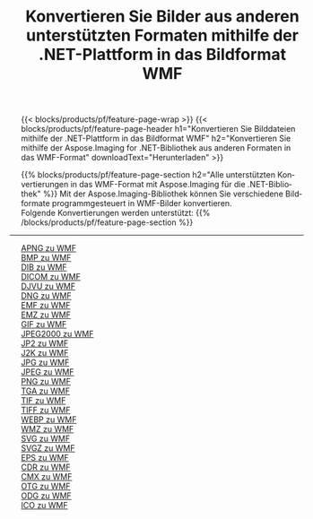 ﻿---
title: Konvertieren Sie Bilder aus anderen unterstützten Formaten mithilfe der .NET-Plattform in das Bildformat WMF 
weight: 3920
url: /de/net/conversion/to/wmf 
lang: de
langdirlevel: 2
locales: zh-hans,ja,it,ru,de,es,fr,nl,id,lt,pl,pt,vi,tr,ko,zh-hant,ar,hi,th,sv,cs,uk,he
description: Mit Aspose.Imaging für die .NET-Bibliothek ist es einfach, von anderen unterstützten Bildformaten in WMF zu konvertieren
---

{{< blocks/products/pf/feature-page-wrap >}}
{{< blocks/products/pf/feature-page-header h1="Konvertieren Sie Bilddateien mithilfe der .NET-Plattform in das Bildformat WMF" h2="Konvertieren Sie mithilfe der Aspose.Imaging for .NET-Bibliothek aus anderen Formaten in das WMF-Format" downloadText="Herunterladen" >}}


{{% blocks/products/pf/feature-page-section  h2="Alle unterstützten Konvertierungen in das WMF-Format mit Aspose.Imaging für die .NET-Bibliothek" %}}
Mit der Aspose.Imaging-Bibliothek können Sie verschiedene Bildformate programmgesteuert in WMF-Bilder konvertieren.
<br/>
Folgende Konvertierungen werden unterstützt:
{{% /blocks/products/pf/feature-page-section %}}
<div class="container-fluid productfamilypage bg-gray">
    <div class="convertypes bg-gray agp-content section">
        <div class="container">
		<hr style="margin-left:-20px;"/>
		<div class="row other-converters">
		    <div class='col-md-2 other-converter remove-lp remove-rp'><a href="/imaging/de/net/conversion/apng-to-wmf" >APNG zu WMF</a></div>
<div class='col-md-2 other-converter remove-lp remove-rp'><a href="/imaging/de/net/conversion/bmp-to-wmf" >BMP zu WMF</a></div>
<div class='col-md-2 other-converter remove-lp remove-rp'><a href="/imaging/de/net/conversion/dib-to-wmf" >DIB zu WMF</a></div>
<div class='col-md-2 other-converter remove-lp remove-rp'><a href="/imaging/de/net/conversion/dicom-to-wmf" >DICOM zu WMF</a></div>
<div class='col-md-2 other-converter remove-lp remove-rp'><a href="/imaging/de/net/conversion/djvu-to-wmf" >DJVU zu WMF</a></div>
<div class='col-md-2 other-converter remove-lp remove-rp'><a href="/imaging/de/net/conversion/dng-to-wmf" >DNG zu WMF</a></div>
<div class='col-md-2 other-converter remove-lp remove-rp'><a href="/imaging/de/net/conversion/emf-to-wmf" >EMF zu WMF</a></div>
<div class='col-md-2 other-converter remove-lp remove-rp'><a href="/imaging/de/net/conversion/emz-to-wmf" >EMZ zu WMF</a></div>
<div class='col-md-2 other-converter remove-lp remove-rp'><a href="/imaging/de/net/conversion/gif-to-wmf" >GIF zu WMF</a></div>
<div class='col-md-2 other-converter remove-lp remove-rp'><a href="/imaging/de/net/conversion/jpeg2000-to-wmf" >JPEG2000 zu WMF</a></div>
<div class='col-md-2 other-converter remove-lp remove-rp'><a href="/imaging/de/net/conversion/jp2-to-wmf" >JP2 zu WMF</a></div>
<div class='col-md-2 other-converter remove-lp remove-rp'><a href="/imaging/de/net/conversion/j2k-to-wmf" >J2K zu WMF</a></div>
<div class='col-md-2 other-converter remove-lp remove-rp'><a href="/imaging/de/net/conversion/jpg-to-wmf" >JPG zu WMF</a></div>
<div class='col-md-2 other-converter remove-lp remove-rp'><a href="/imaging/de/net/conversion/jpeg-to-wmf" >JPEG zu WMF</a></div>
<div class='col-md-2 other-converter remove-lp remove-rp'><a href="/imaging/de/net/conversion/png-to-wmf" >PNG zu WMF</a></div>
<div class='col-md-2 other-converter remove-lp remove-rp'><a href="/imaging/de/net/conversion/tga-to-wmf" >TGA zu WMF</a></div>
<div class='col-md-2 other-converter remove-lp remove-rp'><a href="/imaging/de/net/conversion/tif-to-wmf" >TIF zu WMF</a></div>
<div class='col-md-2 other-converter remove-lp remove-rp'><a href="/imaging/de/net/conversion/tiff-to-wmf" >TIFF zu WMF</a></div>
<div class='col-md-2 other-converter remove-lp remove-rp'><a href="/imaging/de/net/conversion/webp-to-wmf" >WEBP zu WMF</a></div>
<div class='col-md-2 other-converter remove-lp remove-rp'><a href="/imaging/de/net/conversion/wmz-to-wmf" >WMZ zu WMF</a></div>
<div class='col-md-2 other-converter remove-lp remove-rp'><a href="/imaging/de/net/conversion/svg-to-wmf" >SVG zu WMF</a></div>
<div class='col-md-2 other-converter remove-lp remove-rp'><a href="/imaging/de/net/conversion/svgz-to-wmf" >SVGZ zu WMF</a></div>
<div class='col-md-2 other-converter remove-lp remove-rp'><a href="/imaging/de/net/conversion/eps-to-wmf" >EPS zu WMF</a></div>
<div class='col-md-2 other-converter remove-lp remove-rp'><a href="/imaging/de/net/conversion/cdr-to-wmf" >CDR zu WMF</a></div>
<div class='col-md-2 other-converter remove-lp remove-rp'><a href="/imaging/de/net/conversion/cmx-to-wmf" >CMX zu WMF</a></div>
<div class='col-md-2 other-converter remove-lp remove-rp'><a href="/imaging/de/net/conversion/otg-to-wmf" >OTG zu WMF</a></div>
<div class='col-md-2 other-converter remove-lp remove-rp'><a href="/imaging/de/net/conversion/odg-to-wmf" >ODG zu WMF</a></div>
<div class='col-md-2 other-converter remove-lp remove-rp'><a href="/imaging/de/net/conversion/ico-to-wmf" >ICO zu WMF</a></div>
                </div>
        </div>
    </div>
</div>
<br/>

